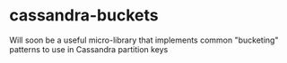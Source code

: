 # cassandra-buckets
Will soon be a useful micro-library that implements common "bucketing" patterns to use in Cassandra partition keys
